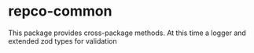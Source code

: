 # repco-common

This package provides cross-package methods. At this time a logger and extended zod types for validation
